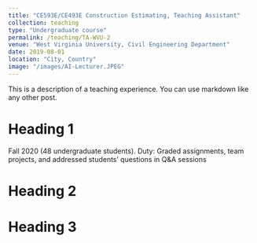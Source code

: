 ```yaml
---
title: "CE593E/CE493E Construction Estimating, Teaching Assistant"
collection: teaching
type: "Undergraduate course"
permalink: /teaching/TA-WVU-2
venue: "West Virginia University, Civil Engineering Department"
date: 2019-08-01
location: "City, Country"
image: "/images/AI-Lecturer.JPEG"
---
```


This is a description of a teaching experience. You can use markdown like any other post.

Heading 1
======
Fall 2020 (48 undergraduate students). Duty: Graded assignments, team projects, and addressed students’ questions in Q&A sessions

Heading 2
======

Heading 3
======

